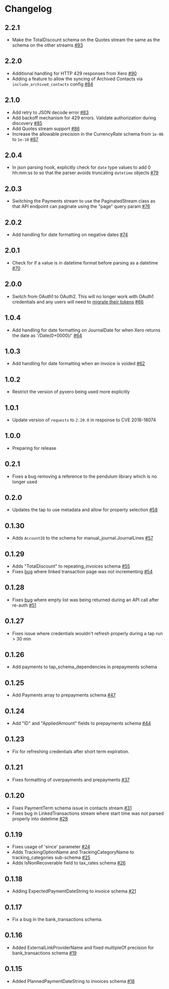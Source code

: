 # Changelog

## 2.2.1
  * Make the TotalDiscount schema on the Quotes stream the same as the schema on the other streams [#93](https://github.com/singer-io/tap-xero/pull/93)

## 2.2.0
  * Additional handling for HTTP 429 responses from Xero [#90](https://github.com/singer-io/tap-xero/pull/90)
  * Adding a feature to allow the syncing of Archived Contacts via `include_archived_contacts` config [#84](https://github.com/singer-io/tap-xero/pull/84)

## 2.1.0
  * Add retry to JSON decode error [#83](https://github.com/singer-io/tap-xero/pull/83)
  * Add backoff mechanism for 429 errors. Validate authorization during discovery [#85](https://github.com/singer-io/tap-xero/pull/85)
  * Add Quotes stream support [#86](https://github.com/singer-io/tap-xero/pull/86)
  * Increase the allowable precision in the CurrencyRate schema from `1e-06` to `1e-10` [#87](https://github.com/singer-io/tap-xero/pull/87)

## 2.0.4
  * In json parsing hook, explicitly check for `date` type values to add 0 hh:mm:ss to so that the parser avoids truncating `datetime` objects [#79](https://github.com/singer-io/tap-xero/pull/79)

## 2.0.3
  * Switching the Payments stream to use the PaginatedStream class as that API endpoint can paginate using the "page" query param [#76](https://github.com/singer-io/tap-xero/pull/76)

## 2.0.2
  * Add handling for date formatting on negative dates [#74](https://github.com/singer-io/tap-xero/pull/74)

## 2.0.1
  * Check for if a value is in datetime format before parsing as a datetime [#70](https://github.com/singer-io/tap-xero/pull/70)

## 2.0.0
  * Switch from OAuth1 to OAuth2. This will no longer work with OAuth1 credentials and any users will need to [migrate their tokens](https://developer.xero.com/documentation/oauth2/migrate) [#66](https://github.com/singer-io/tap-xero/pull/66)

## 1.0.4
  * Add handling for date formatting on JournalDate for when Xero returns the date as '/Date(0+0000)/' [#64](https://github.com/singer-io/tap-xero/pull/64)

## 1.0.3
  * Add handling for date formatting when an invoice is voided [#62](https://github.com/singer-io/tap-xero/pull/62)

## 1.0.2
  * Restrict the version of pyxero being used more explicitly

## 1.0.1
  * Update version of `requests` to `2.20.0` in response to CVE 2018-18074

## 1.0.0
  * Preparing for release

## 0.2.1
  * Fixes a bug removing a reference to the pendulum library which is no longer used

## 0.2.0
  * Updates the tap to use metadata and allow for property selection [#58](https://github.com/singer-io/tap-xero/pull/58)

## 0.1.30
  * Adds `AccountID` to the schema for manual_journal.JournalLines [#57](https://github.com/singer-io/tap-xero/pull/57)

## 0.1.29
  * Adds "TotalDiscount" to repeating_invoices schema [#55](https://github.com/singer-io/tap-xero/pull/55)
  * Fixes [bug](https://github.com/singer-io/tap-xero/issues/53) where linked transaction page was not incrementing [#54](https://github.com/singer-io/tap-xero/pull/54)

## 0.1.28
  * Fixes [bug](https://github.com/singer-io/tap-xero/issues/50) where empty list was being returned during an API call after re-auth [#51](https://github.com/singer-io/tap-xero/pull/51)

## 0.1.27
  * Fixes issue where credentials wouldn't refresh properly during a tap run > 30 min

## 0.1.26
  * Add payments to tap_schema_dependencies in prepayments schema

## 0.1.25
  * Add Payments array to prepayments schema [#47](https://github.com/singer-io/tap-xero/pull/47)

## 0.1.24
  * Add "ID" and "AppliedAmount" fields to prepayments schema [#44](https://github.com/singer-io/tap-xero/pull/44/files)

## 0.1.23
  * Fix for refreshing credentials after short term expiration.

## 0.1.21
  * Fixes formatting of overpayments and prepayments [#37](https://github.com/singer-io/tap-xero/pull/37)

## 0.1.20
  * Fixes PaymentTerm schema issue in contacts stream [#31](https://github.com/singer-io/tap-xero/pull/31)
  * Fixes bug in LinkedTransactions stream where start time was not parsed properly into datetime [#28](https://github.com/singer-io/tap-xero/pull/28)

## 0.1.19
  * Fixes usage of 'since' parameter [#24](https://github.com/singer-io/tap-xero/pull/24)
  * Adds TrackingOptionName and TrackingCategoryName to tracking_categories sub-schema [#25](https://github.com/singer-io/tap-xero/pull/25)
  * Adds IsNonRecoverable field to tax_rates schema [#26](https://github.com/singer-io/tap-xero/pull/26)

## 0.1.18
  * Adding ExpectedPaymentDateString to invoice schema [#21](https://github.com/singer-io/tap-xero/pull/21)

## 0.1.17
  * Fix a bug in the bank_transactions schema.

## 0.1.16
  * Added ExternalLinkProviderName and fixed multipleOf precision for bank_transactions schema [#19](https://github.com/singer-io/tap-xero/pull/19)

## 0.1.15
  * Added PlannedPaymentDateString to invoices schema [#18](https://github.com/singer-io/tap-xero/pull/18)
